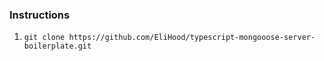 ### Instructions

1) `git clone https://github.com/EliHood/typescript-mongooose-server-boilerplate.git` 